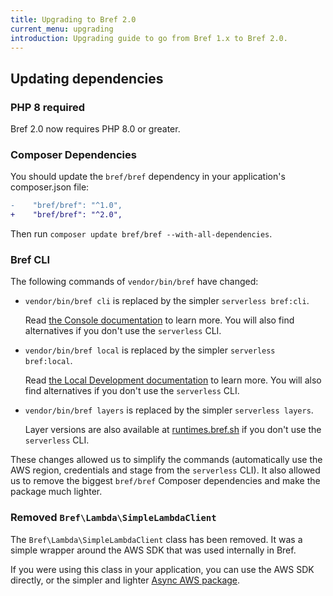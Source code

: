 ```yaml
---
title: Upgrading to Bref 2.0
current_menu: upgrading
introduction: Upgrading guide to go from Bref 1.x to Bref 2.0.
---
```


## Updating dependencies

### PHP 8 required

Bref 2.0 now requires PHP 8.0 or greater.

### Composer Dependencies

You should update the `bref/bref` dependency in your application's composer.json file:

```diff
-    "bref/bref": "^1.0",
+    "bref/bref": "^2.0",
```

Then run `composer update bref/bref --with-all-dependencies`.

### Bref CLI

The following commands of `vendor/bin/bref` have changed:

- `vendor/bin/bref cli` is replaced by the simpler `serverless bref:cli`.

  Read [the Console documentation](../runtimes/console.md#usage) to learn more. You will also find alternatives if you don't use the `serverless` CLI.

- `vendor/bin/bref local` is replaced by the simpler `serverless bref:local`.

  Read [the Local Development documentation](../function/local-development.md) to learn more. You will also find alternatives if you don't use the `serverless` CLI.

- `vendor/bin/bref layers` is replaced by the simpler `serverless layers`.

  Layer versions are also available at [runtimes.bref.sh](https://runtimes.bref.sh/) if you don't use the `serverless` CLI.

These changes allowed us to simplify the commands (automatically use the AWS region, credentials and stage from the `serverless` CLI). It also allowed us to remove the biggest `bref/bref` Composer dependencies and make the package much lighter.

### Removed `Bref\Lambda\SimpleLambdaClient`

The `Bref\Lambda\SimpleLambdaClient` class has been removed. It was a simple wrapper around the AWS SDK that was used internally in Bref.

If you were using this class in your application, you can use the AWS SDK directly, or the simpler and lighter [Async AWS package](https://async-aws.com/clients/lambda.html).
